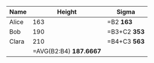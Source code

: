 | Name  | Height                   | Sigma          |
|-------|--------------------------|----------------|
| Alice | 163                      | =B2 **163**    |
| Bob   | 190                      | =B3+C2 **353** |
| Clara | 210                      | =B4+C3 **563** |
|       | =AVG(B2:B4) **187.6667** |                |